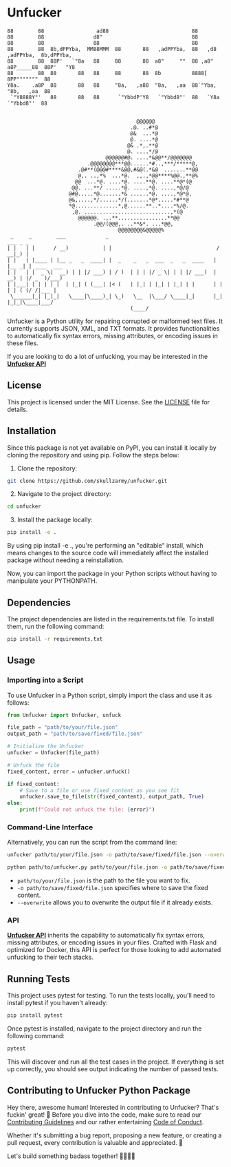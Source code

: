 # Unfucker

```
88        88                 ad88                           88
88        88                d8"                             88
88        88                88                              88
88        88  8b,dPPYba,  MM88MMM  88       88   ,adPPYba,  88   ,d8   ,adPPYba,  8b,dPPYba,
88        88  88P'   `"8a   88     88       88  a8"     ""  88 ,a8"   a8P_____88  88P'   "Y8
88        88  88       88   88     88       88  8b          8888[     8PP"""""""  88
Y8a.    .a8P  88       88   88     "8a,   ,a88  "8a,   ,aa  88`"Yba,  "8b,   ,aa  88
 `"Y8888Y"'   88       88   88      `"YbbdP'Y8   `"Ybbd8"'  88   `Y8a  `"Ybbd8"'  88


                                          @@@@@@
                                        .@. ..#*@
                                        @&  ...*@
                                        @. ....*@
                                       @& .*,.**@
                                       @. ....*/@
                                @@@@@@#@. ....*&@@**/@@@@@@@
                          .@@@@@@@@***@@......*#..,***/*****@,
                       .@#**(@@@#****&@@,#&@(.*&@  .......**@@
                       @,. ..,*%  ...*@.  ,,.,*@@****%@@.,**@%
                      @@  ...*@. ....*@. ....**@. ....**@*(@
                     @@. ...**/ .....*@. ....,*@. ....,*@/@
                    @#@.....*@.......*& ......*@. ....,*@*@,
                    @&,....,*/......*/(.......*@*.....*#**@
                    *@..............*,@......**..*....*%/@.
                     ,@. ............................,*(@
                       @@@@@@. .,.**................**@@
                            .@@/(@@@,. ..**&*. ...*@@,
                                    @@@@@@@@&@@@@@%
 _     _        ___             _                                    ___ _ _
| |   | |      / __)           | |                                  / __|_) |
| |   | |____ | |__ _   _  ____| |  _    _   _  ___  _   _  ____   | |__ _| | ____  ___
| |   | |  _ \|  __) | | |/ ___) | / )  | | | |/ _ \| | | |/ ___)  |  __) | |/ _  )/___)
| |___| | | | | |  | |_| ( (___| |< (   | |_| | |_| | |_| | |      | |  | | ( (/ /|___ |
 \______|_| |_|_|   \____|\____)_| \_)   \__  |\___/ \____|_|      |_|  |_|_|\____|___/
                                        (____/

```

Unfucker is a Python utility for repairing corrupted or malformed text files. It currently supports JSON, XML, and TXT formats. It provides functionalities to automatically fix syntax errors, missing attributes, or encoding issues in these files.

If you are looking to do a lot of unfucking, you may be interested in the [**Unfucker API**](https://github.com/skullzarmy/unfucker-api)

## License

This project is licensed under the MIT License. See the [LICENSE](LICENSE) file for details.

## Installation

Since this package is not yet available on PyPI, you can install it locally by cloning the repository and using pip. Follow the steps below:

1. Clone the repository:

```bash
git clone https://github.com/skullzarmy/unfucker.git
```

2. Navigate to the project directory:

```bash
cd unfucker
```

3. Install the package locally:

```bash
pip install -e .
```

By using pip install -e ., you're performing an "editable" install, which means changes to the source code will immediately affect the installed package without needing a reinstallation.

Now, you can import the package in your Python scripts without having to manipulate your PYTHONPATH.

## Dependencies

The project dependencies are listed in the requirements.txt file. To install them, run the following command:

```bash
pip install -r requirements.txt
```

## Usage

### Importing into a Script

To use Unfucker in a Python script, simply import the class and use it as follows:

```python
from Unfucker import Unfucker, unfuck

file_path = "path/to/your/file.json"
output_path = "path/to/save/fixed/file.json"

# Initialize the Unfucker
unfucker = Unfucker(file_path)

# Unfuck the file
fixed_content, error = unfucker.unfuck()

if fixed_content:
    # Save to a file or use fixed_content as you see fit
    unfucker.save_to_file(str(fixed_content), output_path, True)
else:
    print(f"Could not unfuck the file: {error}")
```

### Command-Line Interface

Alternatively, you can run the script from the command line:

```bash
unfucker path/to/your/file.json -o path/to/save/fixed/file.json --overwrite
```

```bash
python path/to/unfucker.py path/to/your/file.json -o path/to/save/fixed/file.json --overwrite
```

-   `path/to/your/file.json` is the path to the file you want to fix.
-   `-o path/to/save/fixed/file.json` specifies where to save the fixed content.
-   `--overwrite` allows you to overwrite the output file if it already exists.

### API

[**Unfucker API**](https://github.com/skullzarmy/unfucker-api) inherits the capability to automatically fix syntax errors, missing attributes, or encoding issues in your files. Crafted with Flask and optimized for Docker, this API is perfect for those looking to add automated unfucking to their tech stacks.

## Running Tests

This project uses pytest for testing. To run the tests locally, you'll need to install pytest if you haven't already:

```bash
pip install pytest
```

Once pytest is installed, navigate to the project directory and run the following command:

```bash
pytest
```

This will discover and run all the test cases in the project. If everything is set up correctly, you should see output indicating the number of passed tests.

## Contributing to Unfucker Python Package

Hey there, awesome human! Interested in contributing to Unfucker? That's fuckin' great! 🎉 Before you dive into the code, make sure to read our [Contributing Guidelines](./CONTRIBUTING.md) and our rather entertaining [Code of Conduct](./CODE_OF_CONDUCT.md).

Whether it's submitting a bug report, proposing a new feature, or creating a pull request, every contribution is valuable and appreciated. 🙏

Let's build something badass together! 👩‍💻👨‍💻
